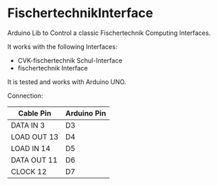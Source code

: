 # FischertechnikInterface
Arduino Lib to Control a classic Fischertechnik Computing Interfaces.

It works with the following Interfaces:

- CVK-fischertechnik Schul-Interface
- fischertechnik Interface

It is tested and works with Arduino UNO. 

Connection:

Cable Pin     | Arduino Pin
------------- | -------------
DATA IN   3   | D3
LOAD OUT  13  | D4
LOAD IN   14  | D5
DATA OUT  11  | D6
CLOCK     12  | D7

